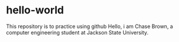 # hello-world
This repository is to practice using github
Hello, i am Chase Brown, a computer engineering student at Jackson State University.
